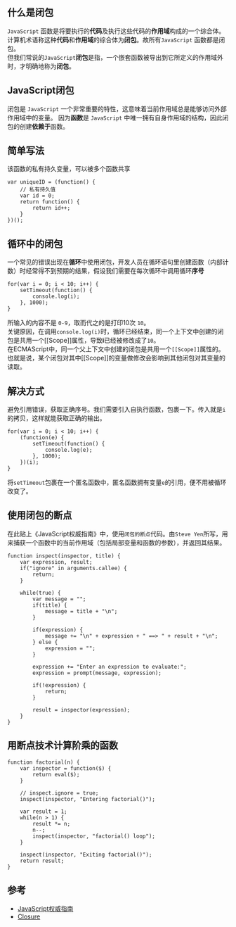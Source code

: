 什么是闭包
----------

`JavaScript` 函数是将要执行的**代码**及执行这些代码的**作用域**构成的一个综合体。计算机术语称这种**代码**和**作用域**的综合体为**闭包**。故所有`JavaScript` 函数都是闭包。  
但我们常说的`JavaScript`**闭包**是指，一个嵌套函数被导出到它所定义的作用域外时，才明确地称为**闭包**。

JavaScript闭包
--------------

闭包是 `JavaScript` 一个非常重要的特性，这意味着当前作用域总是能够访问外部作用域中的变量。 因为**函数**是 `JavaScript` 中唯一拥有自身作用域的结构，因此闭包的创建**依赖于**函数。

简单写法
--------

该函数的私有持久变量，可以被多个函数共享

    var uniqueID = (function() {
        // 私有持久值
        var id = 0;
        return function() {
            return id++;
        }
    })();
    
循环中的闭包
------------

一个常见的错误出现在**循环**中使用闭包，开发人员在循环语句里创建函数（内部计数）时经常得不到预期的结果，假设我们需要在每次循环中调用循环**序号**

    for(var i = 0; i < 10; i++) {
        setTimeout(function() {
            console.log(i);  
        }, 1000);
    }

所输入的内容不是 `0-9`，取而代之的是打印10次 `10`。  
关键原因，在调用`console.log(i)`时，循环已经结束，同一个上下文中创建的闭包是共用一个[[Scope]]属性，导致**i**已经被修改成了`10`。  
在ECMAScript中，同一个父上下文中创建的闭包是共用一个`[[Scope]]`属性的。也就是说，某个闭包对其中[[Scope]]的变量做修改会影响到其他闭包对其变量的读取。

解决方式
---------

避免引用错误，获取正确序号。我们需要引入自执行函数，包裹一下。传入就是`i`的拷贝，这样就能获取正确的输出。

    for(var i = 0; i < 10; i++) {
        (function(e) {
            setTimeout(function() {
                console.log(e);  
            }, 1000);
        })(i);
    }

将`setTimeout`包裹在一个匿名函数中，匿名函数拥有变量`e`的引用，便不用被循环改变了。   

    
使用闭包的断点
--------------

在此贴上《JavaScript权威指南》中，使用`闭包的断点`代码。由`Steve Yen`所写，用来捕获一个函数中的当前作用域（包括局部变量和函数的参数），并返回其结果。

    function inspect(inspector, title) {
    	var expression, result;
    	if("ignore" in arguments.callee) {
    		return;
    	}
    
    	while(true) {
    		var message = "";
    		if(title) {
    			message = title + "\n";
    		}
    
    		if(expression) {
    			message += "\n" + expression + " ==> " + result + "\n";
    		} else {
    			expression = "";
    		}
    		
    		expression += "Enter an expression to evaluate:";
    		expression = prompt(message, expression);
    
    		if(!expression) {
    			return;
    		}
    
    		result = inspector(expression);
    	}
    }

用断点技术计算阶乘的函数
------------------------

    function factorial(n) {
    	var inspector = function($) {
    		return eval($);
    	}
    	
    	// inspect.ignore = true;
    	inspect(inspector, "Entering factorial()");
    
    	var result = 1;
    	while(n > 1) {
    		result *= n;
    		n--;
    		inspect(inspector, "factorial() loop");
    	}
    
    	inspect(inspector, "Exiting factorial()");
    	return result;
    }

参考
----

* [JavaScript权威指南](http://www.amazon.cn/JavaScript%E6%9D%83%E5%A8%81%E6%8C%87%E5%8D%97-%E5%BC%97%E6%8B%89%E7%BA%B3%E6%A0%B9/dp/B0012UMVYA/ref=sr_1_2?ie=UTF8&qid=1393770256&sr=8-2&keywords=javascript+%E6%9D%83%E5%A8%81%E6%8C%87%E5%8D%97)  
* [Closure](http://bonsaiden.github.io/JavaScript-Garden/zh/#function.closures)

